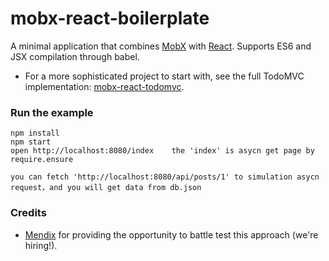 mobx-react-boilerplate
=====================

A minimal application that combines [MobX](https://mobxjs.github.io/mobx) with [React](https://facebook.github.io/react).
Supports ES6 and JSX compilation through babel.

* For a more sophisticated project to start with, see the full TodoMVC implementation: [mobx-react-todomvc](https://github.com/mobxjs/mobx-react-todomvc).

### Run the example

```
npm install
npm start
open http://localhost:8080/index    the 'index' is asycn get page by require.ensure
```

```
you can fetch 'http://localhost:8080/api/posts/1' to simulation asycn request，and you will get data from db.json 
```

### Credits

* [Mendix](http://github.com/mendix) for providing the opportunity to battle test this approach (we're hiring!).
